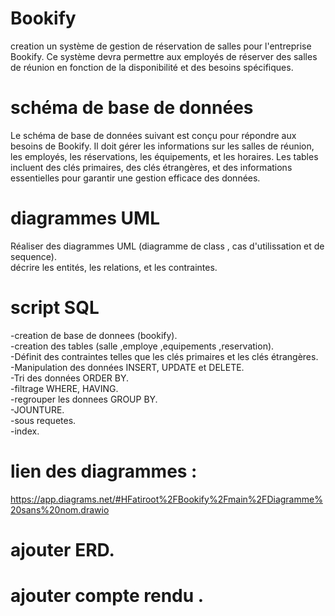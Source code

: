 #    Bookify
creation un système de gestion de réservation de salles pour l'entreprise Bookify. Ce système devra permettre aux employés de réserver des salles de réunion en fonction de la disponibilité et des besoins spécifiques.


#   schéma de base de données
Le schéma de base de données suivant est conçu pour répondre aux besoins de Bookify. Il doit gérer les informations sur les salles de réunion, les employés, les réservations, les équipements, et les horaires. Les tables incluent des clés primaires, des clés étrangères, et des informations essentielles pour garantir une gestion efficace des données.


#   diagrammes UML 
Réaliser des diagrammes UML (diagramme de class , cas d'utilissation et de sequence).                                                                                                                                                                                            
décrire les entités, les relations, et les contraintes.


# script SQL 
-creation de base de donnees (bookify).                                                                                                                                                                                                                                          
-creation des tables (salle ,employe ,equipements ,reservation).                                                                                                                                                                                                                 
-Définit des contraintes telles que les clés primaires et les clés étrangères.                                                                                                                                                                                                   
-Manipulation des données INSERT, UPDATE et DELETE.                                                                                                                                                                                                                              
-Tri des données ORDER BY.                                                                                                                                                                                                                                                       
-filtrage WHERE, HAVING.                                                                                                                                                                                                                                                         
-regrouper les donnees GROUP BY.                                                                                                                                                                                                                                                 
-JOUNTURE.                                                                                                                                                                                                                                                                       
-sous requetes.                                                                                                                                                                                                                                                                  
-index.                                                                                                                                                                                                                                                                        



# lien des diagrammes :
https://app.diagrams.net/#HFatiroot%2FBookify%2Fmain%2FDiagramme%20sans%20nom.drawio





#    	ajouter ERD.




#    	ajouter compte rendu .


​
